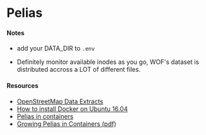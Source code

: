 # Pelias

#### Notes

- add your DATA_DIR to `.env`

- Definitely monitor available inodes as you go, WOF's dataset is distributed accross a LOT of different files.

#### Resources

- [OpenStreetMap Data Extracts](http://download.geofabrik.de)
- [How to install Docker on Ubuntu 16.04](https://www.digitalocean.com/community/tutorials/how-to-install-and-use-docker-on-ubuntu-16-04)
- [Pelias in containers](https://github.com/pelias/dockerfiles)
- [Growing Pelias in Containers (pdf)](https://github.com/pelias/dockerfiles/blob/master/how_to_guide.pdf)